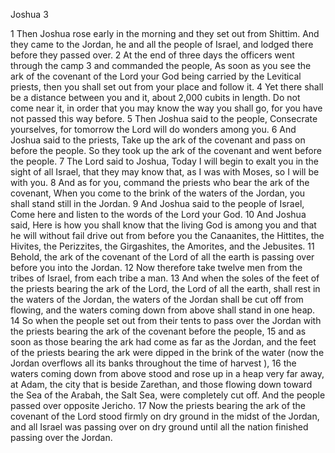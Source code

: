 Joshua 3

1	Then Joshua rose early in the morning and they set out from Shittim. And they came to the Jordan, he and all the people of Israel, and lodged there before they passed over.
2	At the end of three days the officers went through the camp
3	and commanded the people, As soon as you see the ark of the covenant of the Lord your God being carried by the Levitical priests, then you shall set out from your place and follow it.
4	Yet there shall be a distance between you and it, about 2,000 cubits in length. Do not come near it, in order that you may know the way you shall go, for you have not passed this way before.
5	Then Joshua said to the people, Consecrate yourselves, for tomorrow the Lord will do wonders among you.
6	And Joshua said to the priests, Take up the ark of the covenant and pass on before the people. So they took up the ark of the covenant and went before the people.
7	The Lord said to Joshua, Today I will begin to exalt you in the sight of all Israel, that they may know that, as I was with Moses, so I will be with you.
8	And as for you, command the priests who bear the ark of the covenant, When you come to the brink of the waters of the Jordan, you shall stand still in the Jordan.
9	And Joshua said to the people of Israel, Come here and listen to the words of the Lord your God.
10	And Joshua said, Here is how you shall know that the living God is among you and that he will without fail drive out from before you the Canaanites, the Hittites, the Hivites, the Perizzites, the Girgashites, the Amorites, and the Jebusites.
11	Behold, the ark of the covenant of the Lord of all the earth is passing over before you into the Jordan.
12	Now therefore take twelve men from the tribes of Israel, from each tribe a man.
13	And when the soles of the feet of the priests bearing the ark of the Lord, the Lord of all the earth, shall rest in the waters of the Jordan, the waters of the Jordan shall be cut off from flowing, and the waters coming down from above shall stand in one heap.
14	So when the people set out from their tents to pass over the Jordan with the priests bearing the ark of the covenant before the people,
15	and as soon as those bearing the ark had come as far as the Jordan, and the feet of the priests bearing the ark were dipped in the brink of the water (now the Jordan overflows all its banks throughout the time of harvest ),
16	the waters coming down from above stood and rose up in a heap very far away, at Adam, the city that is beside Zarethan, and those flowing down toward the Sea of the Arabah, the Salt Sea, were completely cut off. And the people passed over opposite Jericho.
17	Now the priests bearing the ark of the covenant of the Lord stood firmly on dry ground in the midst of the Jordan, and all Israel was passing over on dry ground until all the nation finished passing over the Jordan.

